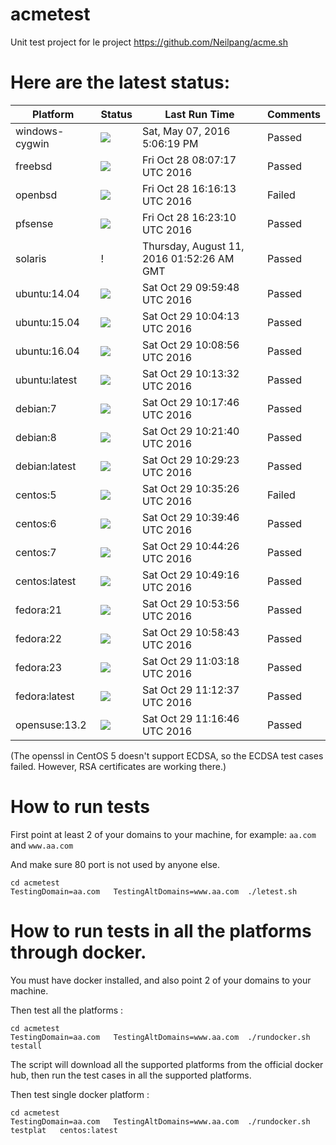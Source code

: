 # acmetest
Unit test project for le project https://github.com/Neilpang/acme.sh



# Here are the latest status:

| Platform | Status| Last Run Time| Comments|
-----------|-------|--------------|---------|
|windows-cygwin| ![](https://cdn.rawgit.com/Neilpang/letest/master/status/windows-cygwin.svg?1462640779)| Sat, May 07, 2016  5:06:19 PM| Passed |
|freebsd| ![](https://cdn.rawgit.com/Neilpang/letest/master/status/freebsd.svg?1477642037)| Fri Oct 28 08:07:17 UTC 2016| Passed |
|openbsd| ![](https://cdn.rawgit.com/Neilpang/letest/master/status/openbsd.svg?1477671373)| Fri Oct 28 16:16:13 UTC 2016| Failed |
|pfsense| ![](https://cdn.rawgit.com/Neilpang/letest/master/status/pfsense.svg?1477671790)| Fri Oct 28 16:23:10 UTC 2016| Passed |
|solaris| \![](https://cdn.rawgit.com/Neilpang/letest/master/status/solaris.svg?1470880346)| Thursday, August 11, 2016 01:52:26 AM GMT| Passed |
|ubuntu:14.04| ![](https://cdn.rawgit.com/Neilpang/letest/master/status/ubuntu-14.04.svg?1477735188)| Sat Oct 29 09:59:48 UTC 2016| Passed |
|ubuntu:15.04| ![](https://cdn.rawgit.com/Neilpang/letest/master/status/ubuntu-15.04.svg?1477735453)| Sat Oct 29 10:04:13 UTC 2016| Passed |
|ubuntu:16.04| ![](https://cdn.rawgit.com/Neilpang/letest/master/status/ubuntu-16.04.svg?1477735736)| Sat Oct 29 10:08:56 UTC 2016| Passed |
|ubuntu:latest| ![](https://cdn.rawgit.com/Neilpang/letest/master/status/ubuntu-latest.svg?1477736012)| Sat Oct 29 10:13:32 UTC 2016| Passed |
|debian:7| ![](https://cdn.rawgit.com/Neilpang/letest/master/status/debian-7.svg?1477736266)| Sat Oct 29 10:17:46 UTC 2016| Passed |
|debian:8| ![](https://cdn.rawgit.com/Neilpang/letest/master/status/debian-8.svg?1477736500)| Sat Oct 29 10:21:40 UTC 2016| Passed |
|debian:latest| ![](https://cdn.rawgit.com/Neilpang/letest/master/status/debian-latest.svg?1477736963)| Sat Oct 29 10:29:23 UTC 2016| Passed |
|centos:5| ![](https://cdn.rawgit.com/Neilpang/letest/master/status/centos-5.svg?1477737326)| Sat Oct 29 10:35:26 UTC 2016| Failed |
|centos:6| ![](https://cdn.rawgit.com/Neilpang/letest/master/status/centos-6.svg?1477737586)| Sat Oct 29 10:39:46 UTC 2016| Passed |
|centos:7| ![](https://cdn.rawgit.com/Neilpang/letest/master/status/centos-7.svg?1477737866)| Sat Oct 29 10:44:26 UTC 2016| Passed |
|centos:latest| ![](https://cdn.rawgit.com/Neilpang/letest/master/status/centos-latest.svg?1477738156)| Sat Oct 29 10:49:16 UTC 2016| Passed |
|fedora:21| ![](https://cdn.rawgit.com/Neilpang/letest/master/status/fedora-21.svg?1477738436)| Sat Oct 29 10:53:56 UTC 2016| Passed |
|fedora:22| ![](https://cdn.rawgit.com/Neilpang/letest/master/status/fedora-22.svg?1477738723)| Sat Oct 29 10:58:43 UTC 2016| Passed |
|fedora:23| ![](https://cdn.rawgit.com/Neilpang/letest/master/status/fedora-23.svg?1477738998)| Sat Oct 29 11:03:18 UTC 2016| Passed |
|fedora:latest| ![](https://cdn.rawgit.com/Neilpang/letest/master/status/fedora-latest.svg?1477739557)| Sat Oct 29 11:12:37 UTC 2016| Passed |
|opensuse:13.2| ![](https://cdn.rawgit.com/Neilpang/letest/master/status/opensuse-13.2.svg?1477739806)| Sat Oct 29 11:16:46 UTC 2016| Passed |
(The openssl in CentOS 5 doesn't support ECDSA, so the ECDSA test cases failed. However, RSA certificates are working there.)

# How to run tests

First point at least 2 of your domains to your machine, 
for example: `aa.com` and `www.aa.com`

And make sure 80 port is not used by anyone else.

```
cd acmetest
TestingDomain=aa.com   TestingAltDomains=www.aa.com  ./letest.sh
```

# How to run tests in all the platforms through docker.

You must have docker installed, and also point 2 of your domains to your machine.

Then test all the platforms :

```
cd acmetest
TestingDomain=aa.com   TestingAltDomains=www.aa.com  ./rundocker.sh  testall
```

The script will download all the supported platforms from the official docker hub, then run the test cases in all the supported platforms.

Then test single docker platform :

```
cd acmetest
TestingDomain=aa.com   TestingAltDomains=www.aa.com  ./rundocker.sh  testplat   centos:latest
```









